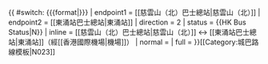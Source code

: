 {{ #switch: {{{format|}}}
  | endpoint1 = [[慈雲山（北）巴士總站|慈雲山（北）]]
  | endpoint2 = [[東涌站巴士總站|東涌站]]
  | direction = 2
  | status = {{HK Bus Status|N}}
  | inline = [[慈雲山（北）巴士總站|慈雲山（北）]] ↔ [[東涌站巴士總站|東涌站]]（經[[香港國際機場|機場]]）
  | normal =
  | full =
}}<noinclude>[[Category:城巴路線模板|N023]]</noinclude>